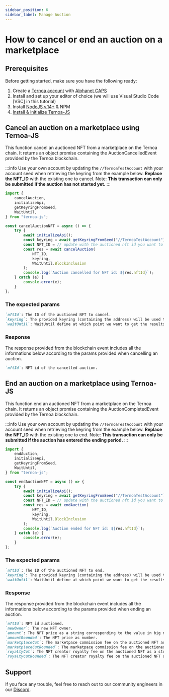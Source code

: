 ```yaml
---
sidebar_position: 6
sidebar_label: Manage Auction
---
```


# How to cancel or end an auction on a marketplace

## Prerequisites

Before getting started, make sure you have the following ready:

1. Create a [Ternoa account](/for-developers/get-started/create-account) with [Alphanet CAPS](/for-developers/get-started/create-account#step-2-get-some-free-test-caps-tokens)
2. Install and set up your editor of choice (we will use Visual Studio Code [VSC] in this tutorial)
3. Install [NodeJS v.14+](https://nodejs.org/en/download/) & NPM
4. [Install & initialize Ternoa-JS](/for-developers/get-started/install-ternoa-js)

## Cancel an auction on a marketplace using Ternoa-JS

This function cancel an auctioned NFT from a marketplace on the Ternoa chain. It returns an object promise containing the AuctionCancelledEvent provided by the Ternoa blockchain.

:::info
Use your own account by updating the `//TernoaTestAccount` with your account seed when retrieving the keyring from the example below.
**Replace the NFT_ID** with the existing one to cancel. Note: **This transaction can only be submitted if the auction has not started yet.**
:::

```typescript showLineNumbers
import {
	cancelAuction,
	initializeApi,
	getKeyringFromSeed,
	WaitUntil,
} from "ternoa-js";

const cancelAuctionNFT = async () => {
	try {
		await initializeApi();
		const keyring = await getKeyringFromSeed("//TernoaTestAccount");
		const NFT_ID = // update with the auctioned nft id you want to cancel.
		const res = await cancelAuction(
			NFT_ID,
            keyring,
			WaitUntil.BlockInclusion
		);
		console.log(`Auction cancelled for NFT id: ${res.nftId}`);
	} catch (e) {
		console.error(e);
	}
};
```

### The expected params

```markdown
`nftId`: The ID of the auctioned NFT to cancel.
`keyring`: The provided keyring (containing the address) will be used to sign the transaction and pay the execution fee.
`waitUntil`: WaitUntil define at which point we want to get the results of the transaction execution: BlockInclusion or BlockFinalization.
```

### Response

The response provided from the blockchain event includes all the informations below according to the params provided when cancelling an auction.

```markdown
`nftId`: NFT id of the cancelled auction.
```

## End an auction on a marketplace using Ternoa-JS

This function end an auctioned NFT from a marketplace on the Ternoa chain. It returns an object promise containing the AuctionCompletedEvent provided by the Ternoa blockchain.

:::info
Use your own account by updating the `//TernoaTestAccount` with your account seed when retrieving the keyring from the example below.
**Replace the NFT_ID** with the existing one to end. Note: **This transaction can only be submitted if the auction has entered the ending period.**
:::

```typescript showLineNumbers
import {
	endAuction,
	initializeApi,
	getKeyringFromSeed,
	WaitUntil,
} from "ternoa-js";

const endAuctionNFT = async () => {
	try {
		await initializeApi();
		const keyring = await getKeyringFromSeed("//TernoaTestAccount");
		const NFT_ID = // update with the auctioned nft id you want to end.
		const res = await endAuction(
			NFT_ID,
            keyring,
			WaitUntil.BlockInclusion
		);
		console.log(`Auction ended for NFT id: ${res.nftId}`);
	} catch (e) {
		console.error(e);
	}
};
```

### The expected params

```markdown
`nftId`: The ID of the auctioned NFT to end.
`keyring`: The provided keyring (containing the address) will be used to sign the transaction and pay the execution fee.
`waitUntil`: WaitUntil define at which point we want to get the results of the transaction execution: BlockInclusion or BlockFinalization.
```

### Response

The response provided from the blockchain event includes all the informations below according to the params provided when ending an auction.

```markdown
`nftId`: NFT id auctioned.
`newOwner`: The new NFT owner.
`amount`: The NFT price as a string corresponding to the value in big number.
`amountRounded`: The NFT price as number.
`marketplaceCut`: The marketpace commission fee on the auctioned NFT as a string corresponding to the value in big number.
`marketplaceCutRounded`: The marketpace commission fee on the auctioned NFT as number.
`royaltyCut`: The NFT creator royalty fee on the auctioned NFT as a string corresponding to the value in big number.
`royaltyCutRounded`: The NFT creator royalty fee on the auctioned NFT as number.
```

## Support

If you face any trouble, feel free to reach out to our community engineers in our [Discord](https://discord.gg/fUmBkPpnRu).
